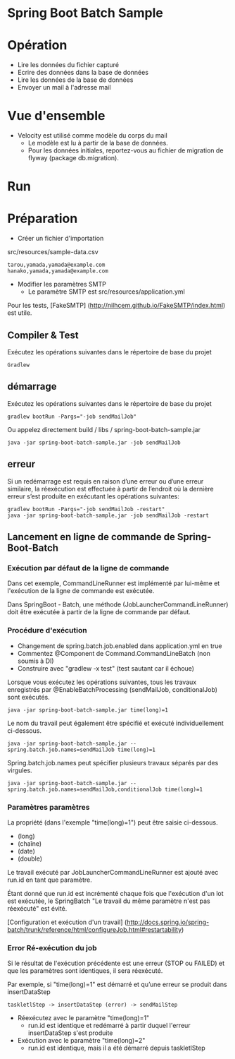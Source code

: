 # Spring Boot Batch Sample

# Opération

* Lire les données du fichier capturé
* Ecrire des données dans la base de données
* Lire les données de la base de données
* Envoyer un mail à l'adresse mail

# Vue d'ensemble

* Velocity est utilisé comme modèle du corps du mail
    * Le modèle est lu à partir de la base de données.
    * Pour les données initiales, reportez-vous au fichier de migration de flyway (package db.migration).

# Run

# Préparation

* Créer un fichier d'importation

src/resources/sample-data.csv

    tarou,yamada,yamada@example.com
    hanako,yamada,yamada@example.com

* Modifier les paramètres SMTP
    * Le paramètre SMTP est src/resources/application.yml

Pour les tests, [FakeSMTP] (http://nilhcem.github.io/FakeSMTP/index.html) est utile.

## Compiler & Test

Exécutez les opérations suivantes dans le répertoire de base du projet

    Gradlew

## démarrage

Exécutez les opérations suivantes dans le répertoire de base du projet

    gradlew bootRun -Pargs="-job sendMailJob"

Ou appelez directement build / libs / spring-boot-batch-sample.jar

    java -jar spring-boot-batch-sample.jar -job sendMailJob

## erreur

Si un redémarrage est requis en raison d’une erreur ou d’une erreur similaire, la réexécution est effectuée à partir de l’endroit où la dernière erreur s’est produite en exécutant les opérations suivantes:

    gradlew bootRun -Pargs="-job sendMailJob -restart"
    java -jar spring-boot-batch-sample.jar -job sendMailJob -restart

## Lancement en ligne de commande de Spring-Boot-Batch

### Exécution par défaut de la ligne de commande

Dans cet exemple, CommandLineRunner est implémenté par lui-même et l'exécution de la ligne de commande est exécutée.

Dans SpringBoot - Batch, une méthode (JobLauncherCommandLineRunner) doit être exécutée à partir de la ligne de commande par défaut.

### Procédure d'exécution

* Changement de spring.batch.job.enabled dans application.yml en true
* Commentez @Component de Command.CommandLineBatch (non soumis à DI)
* Construire avec "gradlew -x test" (test sautant car il échoue)

Lorsque vous exécutez les opérations suivantes, tous les travaux enregistrés par @EnableBatchProcessing (sendMailJob, conditionalJob) sont exécutés.

    java -jar spring-boot-batch-sample.jar time(long)=1

Le nom du travail peut également être spécifié et exécuté individuellement ci-dessous.

    java -jar spring-boot-batch-sample.jar --spring.batch.job.names=sendMailJob time(long)=1

Spring.batch.job.names peut spécifier plusieurs travaux séparés par des virgules.

    java -jar spring-boot-batch-sample.jar --spring.batch.job.names=sendMailJob,conditionalJob time(long)=1

### Paramètres paramètres

La propriété (dans l'exemple "time(long)=1") peut être saisie ci-dessous.

* (long)
* (chaîne)
* (date)
* (double)

Le travail exécuté par JobLauncherCommandLineRunner est ajouté avec run.id en tant que paramètre.

Étant donné que run.id est incrémenté chaque fois que l'exécution d'un lot est exécutée, le SpringBatch "Le travail du même paramètre n'est pas réexécuté" est évité.

[Configuration et exécution d'un travail] (http://docs.spring.io/spring-batch/trunk/reference/html/configureJob.html#restartability)

### Error Ré-exécution du job

Si le résultat de l'exécution précédente est une erreur (STOP ou FAILED) et que les paramètres sont identiques, il sera réexécuté.

Par exemple, si "time(long)=1" est démarré et qu’une erreur se produit dans insertDataStep

    taskletlStep -> insertDataStep (error) -> sendMailStep

* Réexécutez avec le paramètre "time(long)=1"
    * run.id est identique et redémarré à partir duquel l'erreur insertDataStep s'est produite
* Exécution avec le paramètre "time(long)=2"
    * run.id est identique, mais il a été démarré depuis taskletlStep
